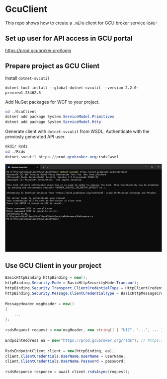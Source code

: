 # GcuClient

This repo shows how to create a `.NET8` client for GCU broker service `RSRD²`

## Set up user for API access in GCU portal
https://prod.gcubroker.org/login
## Prepare project as GCU Client
Install `dotnet-svcutil` 
```terminal
dotnet tool install --global dotnet-svcutil --version 2.2.0-preview1.23462.5
```

Add NuGet packages for WCF to your project.
```powershell
cd ./GcuClient
dotnet add package System.ServiceModel.Primitives
dotnet add package System.ServiceModel.Http
```

Generate client with `dotnet-svcutil` from WSDL. Authenticate with the previosly generated API user.
```powershell
mkdir Rsds
cd ./Rsds
dotnet-svcutil https://prod.gcubroker.org/rsds?wsdl
```
![dotnet-svcutil](/Docs/Assets/dotnet-svcutil.PNG)

## Use GCU Client in your project

```csharp
BasicHttpBinding httpBinding = new();
httpBinding.Security.Mode = BasicHttpSecurityMode.Transport;
httpBinding.Security.Transport.ClientCredentialType = HttpClientCredentialType.Basic;
httpBinding.Security.Message.ClientCredentialType = BasicHttpMessageCredentialType.UserName;

MessageHeader msgHeader = new()
{
    ...
};
    
rsdsRequest request = new(msgHeader, new string[] { "UIC", "...", ... });
 
EndpointAddress ea = new("https://prod.gcubroker.org/rsds"); // https://stage.gcubroker.org/rsds

RsdsEndpointClient client = new(httpBinding, ea);
client.ClientCredentials.UserName.UserName = userName;
client.ClientCredentials.UserName.Password = password;

rsdsResponse response = await client.rsdsAsync(request);
```
